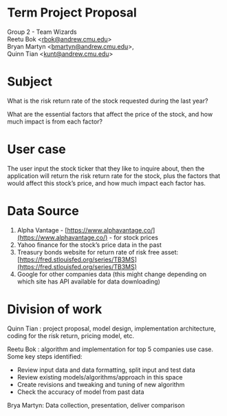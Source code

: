 # Term Project Proposal

Group 2 \- Team Wizards  
Reetu Bok \<rbok@andrew.cmu.edu\>  
Bryan Martyn \<bmartyn@andrew.cmu.edu\>,  
Quinn Tian \<kunt@andrew.cmu.edu\>

# Subject

What is the risk return rate of the stock requested during the last year?

What are the essential factors that affect the price of the stock, and how much impact is from each factor? 

# User case

The user input the stock ticker that they like to inquire about, then the application will return the risk return rate for the stock, plus the factors that would affect this stock’s price, and how much impact each factor has.

# Data Source

1. Alpha Vantage \- [https://www.alphavantage.co/](https://www.alphavantage.co/) \- for stock prices  
2. Yahoo finance for the stock’s price data in the past  
3. Treasury bonds website for return rate of risk free asset: [https://fred.stlouisfed.org/series/TB3MS](https://fred.stlouisfed.org/series/TB3MS)  
4. Google for other companies data (this might change depending on which site has API available for data downloading)

# Division of work

Quinn Tian : project proposal, model design, implementation architecture, coding for the risk return, pricing model, etc.

Reetu Bok : algorithm and implementation for top 5 companies use case. Some key steps identified:

* Review input data and data formatting, split input and test data  
* Review existing models/algorithms/approach in this space  
* Create revisions and tweaking and tuning of new algorithm  
* Check the accuracy of model from past data

Brya Martyn: Data collection, presentation, deliver comparison